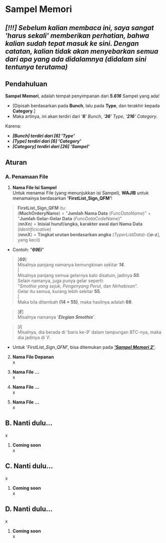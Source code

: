 # Sampel Memori

***[!!!] Sebelum kalian membaca ini, saya sangat 'harus sekali' memberikan perhatian, bahwa kalian sudah tepat masuk ke sini. Dengan catatan, kalian tidak akan menyebarkan semua dari apa yang ada didalamnya (didalam sini tentunya terutama)***
---


## Pendahuluan
**Sampel Memori**, adalah tempat penyimpanan dari ***5.616*** Sampel yang ada!
- [Dipisah berdasarkan pada **Bunch**, lalu pada **Type**, dan terakhir kepada **Category**.]
- Maka artinya, ini akan terdiri dari *'**6**' Bunch*, *'**36**' Type*, *'**216**' Category*.

Karena:
- _**[Bunch] terdiri dari [6] 'Type'**_
- _**[Type] terdiri dari [6] 'Category'**_
- _**[Category] terdiri dari [26] 'Sampel'**_


## Aturan
### A. **Penamaan File**

1. **Nama File Isi Sampel** <br>
Untuk menamai File (yang menunjukkan isi Sampel), **WAJIB** untuk menamainya berdasarkan **'FirstList_Sign_QFM'**!
> **FirstList_Sign_QFM** itu: <br>
> (**MuchOrderyName**) = "**Jumlah Nama Data** (*FuncDataName*)" + "**Jumlah Gelar-Gelar Data** (*FuncDataCodeName*)" <br>
> (**nnXn**) = **Inisial huruf/angka, karakter awal dari Nama Data** (*Identificicative*) <br>
> (**nnnX**) = **Tingkat urutan berdasarkan angka** (*TyperListData*)-([***a-z***], yang kecil)

- Contoh: "***69Ei***"
> [***69***] <br>
> Misalnya panjang namanya kemungkinan sekitar ***14***. <br>
> | <br>
> Misalnya panjang semua gelarnya kalo disatuin, jadinya ***55***. <br>
> Selain namanya, juga punya gelar seperti:<br>
> "*Smothie yang sejuk*, *Pengenyang Perut*, dan *Nirhabisan*". <br>
> Gelar itu semua, kurang lebih sekitar **55**. <br>
> | <br>
> Maka bila ditambah **(14 + 55)**, maka hasilnya adalah **69**.

> [***E***] <br>
> Misalnya namanya '***Elegian Smothie***'.

> [***i***] <br>
> Misalnya, dia berada di 'baris ke-*9*' dalam tampungan BTC-nya, maka dia jadinya di '***i***'.

- Untuk '*FirstList_Sign_QFM*', bisa ditemukan pada [***'Sampel Memori 2'***](https://docs.google.com/spreadsheets/d/1zLfmoWbyX3uObGxpigM-m-7OviPcki7hWT1SjPG9ZI8/edit?usp=sharing).

2. **Nama File Depanan** <br>
x

3. **Nama File ...** <br>
x

4. **Nama File ...** <br>
x

5. **Nama File ...** <br>
x


## B. Nanti dulu...
x

1. **Coming soon** <br>
x


## C. Nanti dulu...
x

1. **Coming soon** <br>
x


## D. Nanti dulu...
x

1. **Coming soon** <br>
x
